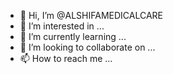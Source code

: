 - 👋 Hi, I’m @ALSHIFAMEDICALCARE
- 👀 I’m interested in ...
- 🌱 I’m currently learning ...
- 💞️ I’m looking to collaborate on ...
- 📫 How to reach me ...

<!---
ALSHIFAMEDICALCARE/ALSHIFAMEDICALCARE is a ✨ special ✨ repository because its `README.md` (this file) appears on your GitHub profile.
You can click the Preview link to take a look at your changes.
--->
